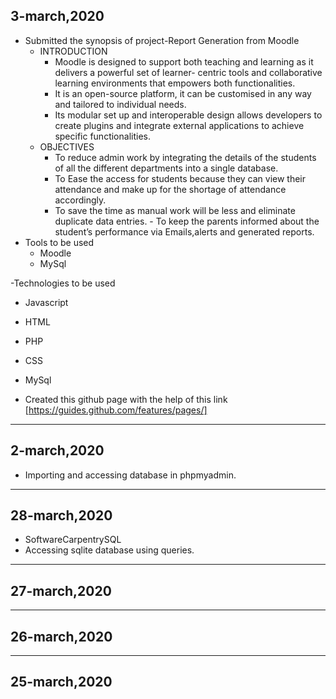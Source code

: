 ## 3-march,2020
- Submitted the synopsis of project-Report Generation from Moodle
  - INTRODUCTION
    - Moodle is designed to support both teaching and learning as it delivers a powerful set of learner- centric tools and collaborative learning environments that empowers both functionalities. 
    - It is an open-source platform, it can be customised in any way and tailored to individual needs. 
    - Its modular set up and interoperable design allows developers to create plugins and integrate external applications to achieve specific functionalities.
   - OBJECTIVES
      - To reduce admin work by integrating the details of the students of all the different departments into a single database.
       - To Ease the access for students because they can view their attendance and make up for the shortage of attendance accordingly.
        - To save the time as manual work will be less and eliminate duplicate data entries.
         - To keep the parents informed about the student’s performance via Emails,alerts and generated reports.
- Tools to be used
  - Moodle
  - MySql

-Technologies to be used

  - Javascript
  - HTML
  - PHP
  - CSS
  - MySql

- Created this github page with the help of this link
[https://guides.github.com/features/pages/]
-----------------------------------------------------------------------------------------------------------------------------

## 2-march,2020
- Importing and accessing database in phpmyadmin.
 
------------------------------------------------------------------------------------------------------------------------------

## 28-march,2020
- SoftwareCarpentrySQL
- Accessing sqlite database using queries.

-------------------------------------------------------------------------------------------------------------------------------

## 27-march,2020

-------------------------------------------------------------------------------------------------------------------------------

## 26-march,2020

-------------------------------------------------------------------------------------------------------------------------------

## 25-march,2020
